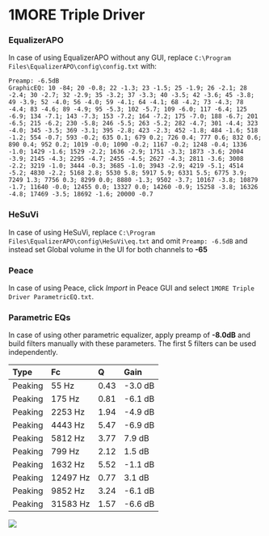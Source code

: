 # 1MORE Triple Driver

### EqualizerAPO
In case of using EqualizerAPO without any GUI, replace `C:\Program Files\EqualizerAPO\config\config.txt`
with:
```
Preamp: -6.5dB
GraphicEQ: 10 -84; 20 -0.8; 22 -1.3; 23 -1.5; 25 -1.9; 26 -2.1; 28 -2.4; 30 -2.7; 32 -2.9; 35 -3.2; 37 -3.3; 40 -3.5; 42 -3.6; 45 -3.8; 49 -3.9; 52 -4.0; 56 -4.0; 59 -4.1; 64 -4.1; 68 -4.2; 73 -4.3; 78 -4.4; 83 -4.6; 89 -4.9; 95 -5.3; 102 -5.7; 109 -6.0; 117 -6.4; 125 -6.9; 134 -7.1; 143 -7.3; 153 -7.2; 164 -7.2; 175 -7.0; 188 -6.7; 201 -6.5; 215 -6.2; 230 -5.8; 246 -5.5; 263 -5.2; 282 -4.7; 301 -4.4; 323 -4.0; 345 -3.5; 369 -3.1; 395 -2.8; 423 -2.3; 452 -1.8; 484 -1.6; 518 -1.2; 554 -0.7; 593 -0.2; 635 0.1; 679 0.2; 726 0.4; 777 0.6; 832 0.6; 890 0.4; 952 0.2; 1019 -0.0; 1090 -0.2; 1167 -0.2; 1248 -0.4; 1336 -1.0; 1429 -1.6; 1529 -2.2; 1636 -2.9; 1751 -3.3; 1873 -3.6; 2004 -3.9; 2145 -4.3; 2295 -4.7; 2455 -4.5; 2627 -4.3; 2811 -3.6; 3008 -2.2; 3219 -1.0; 3444 -0.3; 3685 -1.0; 3943 -2.9; 4219 -5.1; 4514 -5.2; 4830 -2.2; 5168 2.8; 5530 5.8; 5917 5.9; 6331 5.5; 6775 3.9; 7249 1.3; 7756 0.3; 8299 0.0; 8880 -1.3; 9502 -3.7; 10167 -3.8; 10879 -1.7; 11640 -0.0; 12455 0.0; 13327 0.0; 14260 -0.9; 15258 -3.8; 16326 -4.8; 17469 -3.5; 18692 -1.6; 20000 -0.7
```

### HeSuVi
In case of using HeSuVi, replace `C:\Program Files\EqualizerAPO\config\HeSuVi\eq.txt` and omit `Preamp:
-6.5dB` and instead set Global volume in the UI for both channels to **-65**

### Peace
In case of using Peace, click *Import* in Peace GUI and select `1MORE Triple Driver ParametricEQ.txt`.

### Parametric EQs
In case of using other parametric equalizer, apply preamp of **-8.0dB** and build filters manually with
these parameters. The first 5 filters can be used independently.

| Type    | Fc       |    Q | Gain    |
|:--------|:---------|:-----|:--------|
| Peaking | 55 Hz    | 0.43 | -3.0 dB |
| Peaking | 175 Hz   | 0.81 | -6.1 dB |
| Peaking | 2253 Hz  | 1.94 | -4.9 dB |
| Peaking | 4443 Hz  | 5.47 | -6.9 dB |
| Peaking | 5812 Hz  | 3.77 | 7.9 dB  |
| Peaking | 799 Hz   | 2.12 | 1.5 dB  |
| Peaking | 1632 Hz  | 5.52 | -1.1 dB |
| Peaking | 12497 Hz | 0.77 | 3.1 dB  |
| Peaking | 9852 Hz  | 3.24 | -6.1 dB |
| Peaking | 31583 Hz | 1.57 | -6.6 dB |

![](https://raw.githubusercontent.com/jaakkopasanen/AutoEq/master/results/innerfidelity/sbaf-serious/1MORE%20Triple%20Driver/1MORE%20Triple%20Driver.png)